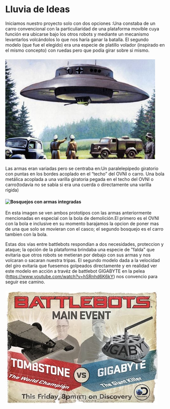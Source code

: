 # Lluvia de Ideas
Iniciamos nuestro proyecto solo con dos opciones :Una constaba de un carro convencional con la  particuliaridad de una plataforma movible cuya función era ubicarse bajo los otros robots y mediante un mecanismo levantarlos volcándolos lo que nos haría ganar la batalla. El segundo modelo  (que fue el elegido) era una especie de platillo volador (inspirado en el mismo concepto) con ruedas pero que podía girar sobre si mismo.
#### ![Modelo 2(OVNI)](/multimedia/vsfv.png)

Las armas eran variadas pero se centraba en:Un paralelepípedo giratorio con puntas en los bordes acoplado en el “techo” del OVNI o carro.
Una bola metálica acoplada a una varilla giratoria pegada en el techo del OVNI o carro(todavía no se sabía si era una cuerda o directamente una varilla rigida)
#### ![Bosquejos con armas integradas](/multimedia/jhvb.png)
En esta imagen se ven ambos prototipos con las armas anteriormente mencionadas en especial con la bola de demolición.El primero es el OVNI con la bola e inclusive en su momento barajamos la opcion de poner mas de una que solo se movieran con el casco; el segundo bosquejo es el carro tambien con la bola.

Estas dos vías entre battlebots respondían a dos necesidades, proteccion y ataque; la opción de la plataforma brindaba una especie de "falda" que evitaria que otros robots se metieran por debajo con sus armas y nos volcaran o sacaran nuestra tripas. El segundo modelo dada a la velocidad del giro evitaría que fuesemos golpeados directamente y en realidad ver este modelo en acción a travéz de battlebot GIGABYTE  en la pelea  (https://www.youtube.com/watch?v=hSRnhd6K6kY) nos convencio para seguir ese camino.
#### ![Pariente de robotito](/multimedia/scas.png)
